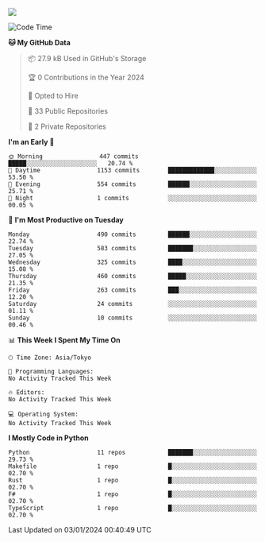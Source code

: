 ![](https://komarev.com/ghpvc/?username=kitagawa-hr)

<!--START_SECTION:waka-->
![Code Time](http://img.shields.io/badge/Code%20Time-755%20hrs%2038%20mins-blue)

**🐱 My GitHub Data** 

> 📦 27.9 kB Used in GitHub's Storage 
 > 
> 🏆 0 Contributions in the Year 2024
 > 
> 💼 Opted to Hire
 > 
> 📜 33 Public Repositories 
 > 
> 🔑 2 Private Repositories 
 > 
**I'm an Early 🐤** 

```text
🌞 Morning                447 commits         █████░░░░░░░░░░░░░░░░░░░░   20.74 % 
🌆 Daytime                1153 commits        █████████████░░░░░░░░░░░░   53.50 % 
🌃 Evening                554 commits         ██████░░░░░░░░░░░░░░░░░░░   25.71 % 
🌙 Night                  1 commits           ░░░░░░░░░░░░░░░░░░░░░░░░░   00.05 % 
```
📅 **I'm Most Productive on Tuesday** 

```text
Monday                   490 commits         ██████░░░░░░░░░░░░░░░░░░░   22.74 % 
Tuesday                  583 commits         ███████░░░░░░░░░░░░░░░░░░   27.05 % 
Wednesday                325 commits         ████░░░░░░░░░░░░░░░░░░░░░   15.08 % 
Thursday                 460 commits         █████░░░░░░░░░░░░░░░░░░░░   21.35 % 
Friday                   263 commits         ███░░░░░░░░░░░░░░░░░░░░░░   12.20 % 
Saturday                 24 commits          ░░░░░░░░░░░░░░░░░░░░░░░░░   01.11 % 
Sunday                   10 commits          ░░░░░░░░░░░░░░░░░░░░░░░░░   00.46 % 
```


📊 **This Week I Spent My Time On** 

```text
🕑︎ Time Zone: Asia/Tokyo

💬 Programming Languages: 
No Activity Tracked This Week

🔥 Editors: 
No Activity Tracked This Week

💻 Operating System: 
No Activity Tracked This Week
```

**I Mostly Code in Python** 

```text
Python                   11 repos            ███████░░░░░░░░░░░░░░░░░░   29.73 % 
Makefile                 1 repo              █░░░░░░░░░░░░░░░░░░░░░░░░   02.70 % 
Rust                     1 repo              █░░░░░░░░░░░░░░░░░░░░░░░░   02.70 % 
F#                       1 repo              █░░░░░░░░░░░░░░░░░░░░░░░░   02.70 % 
TypeScript               1 repo              █░░░░░░░░░░░░░░░░░░░░░░░░   02.70 % 
```




 Last Updated on 03/01/2024 00:40:49 UTC
<!--END_SECTION:waka-->

